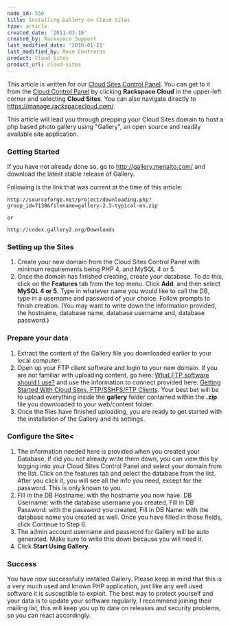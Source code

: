 ```yaml
---
node_id: 550
title: Installing Gallery on Cloud Sites
type: article
created_date: '2011-03-16'
created_by: Rackspace Support
last_modified_date: '2016-01-21'
last_modified_by: Rose Contreras
product: Cloud Sites
product_url: cloud-sites
---
```


This article is written for our [Cloud Sites Control Panel](https://manage.rackspacecloud.com/). You can get to it from the [Cloud Control Panel](https://mycloud.rackspace.com) by clicking **Rackspace Cloud** in the upper-left corner and selecting **Cloud Sites**. You can also navigate directly to <https://manage.rackspacecloud.com/>.

This article will lead you through prepping your Cloud Sites domain to
host a php based photo gallery using "Gallery", an open source and
readily available site application.

### Getting Started

If you have not already done so, go to <http://gallery.menalto.com/> and
download the latest stable release of Gallery.

Following is the link that was current at the time of this article:

    http://sourceforge.net/project/downloading.php?group_id=7130&filename=gallery-2.3-typical-en.zip

    or

    http://codex.gallery2.org/Downloads

### Setting up the Sites

1.  Create your new domain from the Cloud Sites Control Panel with
    minimum requirements being PHP 4, and MySQL 4 or 5.
2.  Once the domain has finished creating, create your database. To do
    this, click on the **Features** tab from the top menu. Click **Add**,
    and then select **MySQL 4 or 5**. Type in whatever name you would like
    to call the DB, type in a username and password of your choice.
    Follow prompts to finish creation. (You may want to write down the
    information provided, the hostname, database name, database username
    and, database password.)

### Prepare your data

1.  Extract the content of the Gallery file you downloaded earlier to
    your local computer.
2.  Open up your FTP client software and login to your new domain. If
    you are not familiar with uploading content, go here: [What FTP software should I use?](/how-to/getting-started-with-cloud-sites-ftpsshfsftp-clients)
    and use the information to connect provided here: [Getting Started With Cloud Sites, FTP/SSHFS/FTP Clients](/how-to/getting-started-with-cloud-sites-ftpsshfsftp-clients).
    Your best bet will be to upload everything inside the **gallery**
    folder contained within the **.zip** file you downloaded to your
    web/content folder.
3.  Once the files have finished uploading, you are ready to get started
    with the installation of the Gallery and its settings.

### Configure the Site<

1.  The information needed here is provided when you created your
    Database, if did you not already write them down, you can view this
    by logging into your Cloud Sites Control Panel and select your
    domain from the list. Click on the features tab and select the
    database from the list. After you click it, you will see all the
    info you need, except for the password. This is only known to you.
2.  Fill in the DB Hostname: with the hostname you now have. DB
    Username: with the database username you created, Fill in DB
    Password: with the password you created, Fill in DB Name: with the
    database name you created as well. Once you have filled in those
    fields, click Continue to Step 6.
3.  The admin account username and password for Gallery will be
    auto generated. Make sure to write this down because you will need
    it.
4.  Click **Start Using Gallery**.

### Success

You have now successfully installed Gallery. Please keep in mind that
this is a very much used and known PHP application, just like any well
used software it is susceptible to exploit. The best way to protect
yourself and your data is to update your software regularly, I recommend
joining their mailing list, this will keep you up to date on releases
and security problems, so you can react accordingly.
